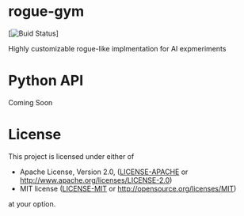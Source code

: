 # rogue-gym
[![Buid Status](https://travis-ci.org/kngwyu/rogue-gym.svg?branch=master)]

Highly customizable rogue-like implmentation for AI expmeriments

# Python API
Coming Soon

# License

This project is licensed under either of

 * Apache License, Version 2.0, ([LICENSE-APACHE](LICENSE-APACHE) or
   http://www.apache.org/licenses/LICENSE-2.0)
 * MIT license ([LICENSE-MIT](LICENSE-MIT) or
   http://opensource.org/licenses/MIT)

at your option.
